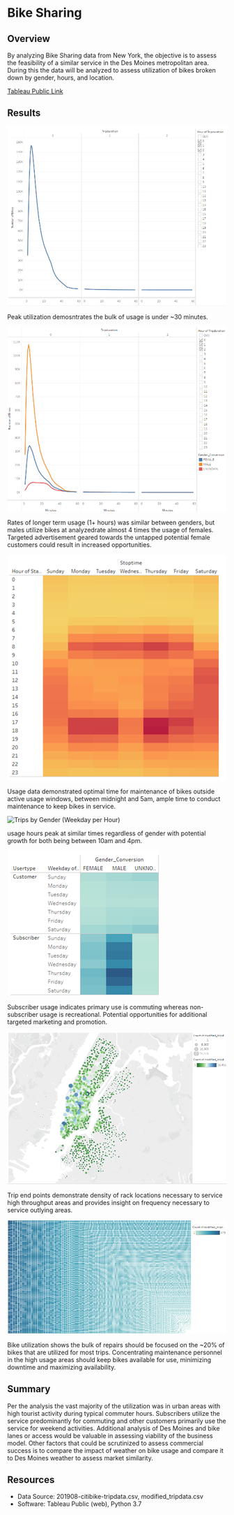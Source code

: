 # Bike Sharing

## Overview

By analyzing Bike Sharing data from New York, the objective is to assess the feasibility of a similar
service in the Des Moines metropolitan area. During this the data will be analyzed to assess utilization
of bikes broken down by gender, hours, and location. 

[Tableau Public Link]("https://public.tableau.com/shared/P3JM8Z5P4?:display_count=n&:origin=viz_share_link")

## Results

![Checkout Times for Users](images/checkout_times_for_users.png)

Peak utilization demosntrates the bulk of usage is under ~30 minutes.

![Checkout Times by Gender](images/checkout_times_by_gender.png)

Rates of longer term usage (1+ hours) was similar between genders, but males utilize bikes at analyzedrate 
almost 4 times the usage of females. Targeted advertisement geared towards the untapped potential female 
customers could result in increased opportunities.

![Trips by Weekday for Each Hour](images/trips_by_weekday_for_each_hour.png)

Usage data demonstrated optimal time for maintenance of bikes outside active usage windows, between 
midnight and 5am, ample time to conduct maintenance to keep bikes in service.

![Trips by Gender (Weekday per Hour)](images/tips_by_gender_weekday_per_hour.png)

usage hours peak at similar times regardless of gender with potential growth for both being between 
10am and 4pm.

![User Trips by Gender by Weekday](images/user_trips_by_gender_by_weekday.png)

Subscriber usage indicates primary use is commuting whereas non-subscriber usage is recreational. Potential 
opportunities for additional targeted marketing and promotion.

![Trip Ending Locations](images/trip_ending_locations.png)

Trip end points demonstrate density of rack locations necessary to service high throughput areas and provides 
insight on frequency necessary to service outlying areas.

![Bike Utilization](images/bike_utilization.png)

Bike utilization shows the bulk of repairs should be focused on the ~20% of bikes that are utilized for most 
trips. Concentrating maintenance personnel in the high usage areas should keep bikes available for use, 
minimizing downtime and maximizing availability.

## Summary

Per the analysis the vast majority of the utilization was in urban areas with high tourist activity 
during typical commuter hours. Subscribers utilize the service predominantly for commuting and other 
customers primarily use the service for weekend activities. Additional analysis of Des Moines and bike 
lanes or access would be valuable in assessing viability of the business model. Other factors that 
could be scrutinized to assess commercial success is to compare the impact of weather on bike usage 
and compare it to Des Moines weather to assess market similarity.

## Resources

 - Data Source: 201908-citibike-tripdata.csv, modified_tripdata.csv
 - Software: Tableau Public (web), Python 3.7
